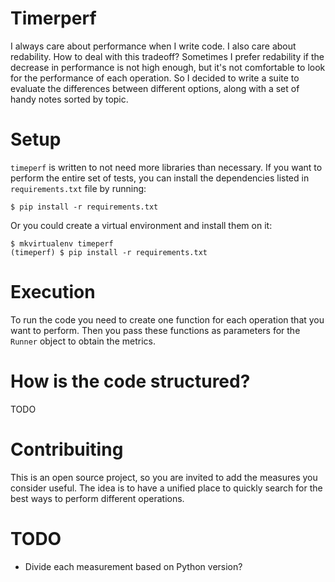 
# Timerperf

I always care about performance when I write code. I also care about 
redability. How to deal with this tradeoff? Sometimes I prefer redability 
if the decrease in performance is not high enough, but it's not comfortable to 
look for the performance of each operation. So I decided to write a suite to 
evaluate the differences between different options, along with a set of handy 
notes sorted by topic.


# Setup

`timeperf` is written to not need more libraries than necessary. If you want to
perform the entire set of tests, you can install the dependencies listed in 
`requirements.txt` file by running:


```
$ pip install -r requirements.txt
```

Or you could create a virtual environment and install them on it:

```
$ mkvirtualenv timeperf
(timeperf) $ pip install -r requirements.txt
```


# Execution

To run the code you need to create one function for each operation that you
want to perform. Then you pass these functions as parameters for the `Runner` 
object to obtain the metrics.


# How is the code structured?

TODO


# Contribuiting

This is an open source project, so you are invited to add the measures you 
consider useful. The idea is to have a unified place to quickly search for the 
best ways to perform different operations.


# TODO

- Divide each measurement based on Python version? 